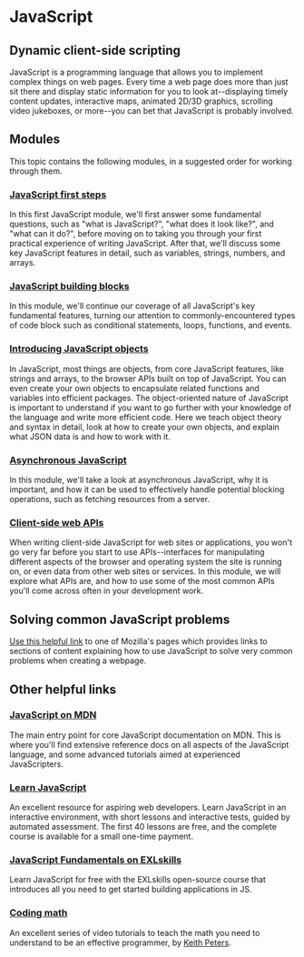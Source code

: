# JavaScript

## Dynamic client-side scripting

JavaScript is a programming language that allows you to implement complex things on web pages. Every time a web page does more than just sit there and display static information for you to look at--displaying timely content updates, interactive maps, animated 2D/3D graphics, scrolling video jukeboxes, or more--you can bet that JavaScript is probably involved.

## Modules

This topic contains the following modules, in a suggested order for working through them.

### [JavaScript first steps]()

In this first JavaScript module, we'll first answer some fundamental questions, such as "what is JavaScript?", "what does it look like?", and "what can it do?", before moving on to taking you through your first practical experience of writing JavaScript. After that, we'll discuss some key JavaScript features in detail, such as variables, strings, numbers, and arrays.

### [JavaScript building blocks]()

In this module, we'll continue our coverage of all JavaScript's key fundamental features, turning our attention to commonly-encountered types of code block such as conditional statements, loops, functions, and events. 

### [Introducing JavaScript objects]()

In JavaScript, most things are objects, from core JavaScript features, like strings and arrays, to the browser APIs built on top of JavaScript. You can even create your own objects to encapsulate related functions and variables into efficient packages. The object-oriented nature of JavaScript is important to understand if you want to go further with your knowledge of the language and write more efficient code. Here we teach object theory and syntax in detail, look at how to create your own objects, and explain what JSON data is and how to work with it.

### [Asynchronous JavaScript]()

In this module, we'll take a look at asynchronous JavaScript, why it is important, and how it can be used to effectively handle potential blocking operations, such as fetching resources from a server.

### [Client-side web APIs]()

When writing client-side JavaScript for web sites or applications, you won't go very far before you start to use APIs--interfaces for manipulating different aspects of the browser and operating system the site is running on, or even data from other web sites or services. In this module, we will explore what APIs are, and how to use some of the most common APIs you'll come across often in your development work.

## Solving common JavaScript problems

[Use this helpful link](https://developer.mozilla.org/en-US/docs/Learn/JavaScript/Howto) to one of Mozilla's pages which provides links to sections of content explaining how to use JavaScript to solve very common problems when creating a webpage.

## Other helpful links

### [JavaScript on MDN](https://developer.mozilla.org/en-US/docs/Web/JavaScript)

The main entry point for core JavaScript documentation on MDN. This is where you'll find extensive reference docs on all aspects of the JavaScript language, and some advanced tutorials aimed at experienced JavaScripters.

### [Learn JavaScript](https://learnjavascript.online/)

An excellent resource for aspiring web developers. Learn JavaScript in an interactive environment, with short lessons and interactive tests, guided by automated assessment. The first 40 lessons are free, and the complete course is available for a small one-time payment.

### [JavaScript Fundamentals on EXLskills](https://exlskills.com/learn-en/courses/javascript-fundamentals-basics_javascript)

Learn JavaScript for free with the EXLskills open-source course that introduces all you need to get started building applications in JS.

### [Coding math](https://www.youtube.com/channel/UCF6F8LdCSWlRwQm_hfA2bcQ)

An excellent series of video tutorials to teach the math you need to understand to be an effective programmer, by [Keith Peters](https://twitter.com/bit101).